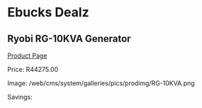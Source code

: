 
# Ebucks Dealz
## Ryobi RG-10KVA Generator
[Product Page](https://www.ebucks.com/web/shop/productSelected.do?prodId=1200190608&catId=870841698)

Price: R44275.00

Image: /web/cms/system/galleries/pics/prodimg/RG-10KVA.png

Savings: 


	